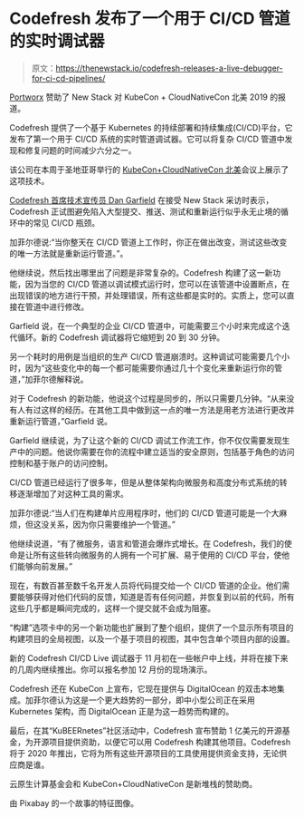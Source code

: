 # Codefresh 发布了一个用于 CI/CD 管道的实时调试器

> 原文：<https://thenewstack.io/codefresh-releases-a-live-debugger-for-ci-cd-pipelines/>

[Portworx](https://portworx.com/) 赞助了 New Stack 对 KubeCon + CloudNativeCon 北美 2019 的报道。

Codefresh 提供了一个基于 Kubernetes 的持续部署和持续集成(CI/CD)平台，它发布了第一个用于 CI/CD 系统的实时管道调试器。它可以将复杂 CI/CD 管道中发现和修复问题的时间减少六分之一。

该公司在本周于圣地亚哥举行的 [KubeCon+CloudNativeCon 北美](https://events19.linuxfoundation.org/events/kubecon-cloudnativecon-north-america-2019/)会议上展示了这项技术。

[Codefresh 首席技术宣传员 Dan Garfield](https://codefresh.io/) 在接受 New Stack 采访时表示，Codefresh 正试图避免陷入大型提交、推送、测试和重新运行似乎永无止境的循环中的常见 CI/CD 瓶颈。

加菲尔德说:“当你整天在 CI/CD 管道上工作时，你正在做出改变，测试这些改变的唯一方法就是重新运行管道。”。

他继续说，然后找出哪里出了问题是非常复杂的。Codefresh 构建了这一新功能，因为当您的 CI/CD 管道以调试模式运行时，您可以在该管道中设置断点，在出现错误的地方进行干预，并处理错误，所有这些都是实时的。实质上，您可以直接在管道中进行修改。

Garfield 说，在一个典型的企业 CI/CD 管道中，可能需要三个小时来完成这个迭代循环。新的 Codefresh 调试器将它缩短到 20 到 30 分钟。

另一个耗时的用例是当组织的生产 CI/CD 管道崩溃时。这种调试可能需要几个小时，因为“这些变化中的每一个都可能需要你通过几十个变化来重新运行你的管道，”加菲尔德解释说。

对于 Codefresh 的新功能，他说这个过程是同步的，所以只需要几分钟。“从来没有人有过这样的经历。在其他工具中做到这一点的唯一方法是用老方法进行更改并重新运行管道，”Garfield 说。

Garfield 继续说，为了让这个新的 CI/CD 调试工作流工作，你不仅仅需要发现生产中的问题。他说你需要在你的流程中建立适当的安全原则，包括基于角色的访问控制和基于账户的访问控制。

CI/CD 管道已经运行了很多年，但是从整体架构向微服务和高度分布式系统的转移逐渐增加了对这种工具的需求。

加菲尔德说:“当人们在构建单片应用程序时，他们的 CI/CD 管道可能是一个大麻烦，但这没关系，因为你只需要维护一个管道。”

他继续说道，“有了微服务，语言和管道会爆炸式增长。在 Codefresh，我们的使命是让所有这些转向微服务的人拥有一个可扩展、易于使用的 CI/CD 平台，使他们能够向前发展。”

现在，有数百甚至数千名开发人员将代码提交给一个 CI/CD 管道的企业。他们需要能够获得对他们代码的反馈，知道是否有任何问题，并恢复到以前的代码，所有这些几乎都是瞬间完成的，这样一个提交就不会成为阻塞。

“构建”选项卡中的另一个新功能也扩展到了整个组织，提供了一个显示所有项目的构建项目的全局视图，以及一个基于项目的视图，其中包含单个项目内部的设置。

新的 Codefresh CI/CD Live 调试器于 11 月初在一些帐户中上线，并将在接下来的几周内继续推出。你可以报名参加 12 月份的现场演示。

Codefresh 还在 KubeCon 上宣布，它现在提供与 DigitalOcean 的双击本地集成。加菲尔德认为这是一个更大趋势的一部分，即中小型公司正在采用 Kubernetes 架构，而 DigitalOcean 正是为这一趋势而构建的。

最后，在其“KuBEERnetes”社区活动中，Codefresh 宣布赞助 1 亿美元的开源基金，为开源项目提供资助，以便它可以用 Codefresh 构建其他项目。Codefresh 将于 2020 年推出，它将为所有这些开源项目的工具使用提供资金支持，无论供应商是谁。

云原生计算基金会和 KubeCon+CloudNativeCon 是新堆栈的赞助商。

由 Pixabay 的一个故事的特征图像。

<svg xmlns:xlink="http://www.w3.org/1999/xlink" viewBox="0 0 68 31" version="1.1"><title>Group</title> <desc>Created with Sketch.</desc></svg>